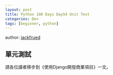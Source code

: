 ```yaml
---
layout: post
title: Python 100 Days Day54 Unit Test
categories: Dev
tags: [beginner, python]
---
```


author: [jackfrued](https://github.com/jackfrued/Python-100-Days)

## 單元測試

<!-- more -->

請各位讀者移步到《使用Django開發商業項目》一文。
